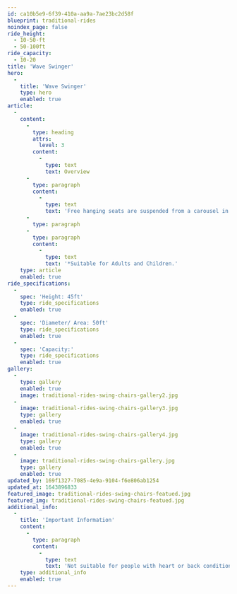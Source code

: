 ```yaml
---
id: ca10b5e9-6f39-410a-aa9a-7ae23bc2d58f
blueprint: traditional-rides
noindex_page: false
ride_height:
  - 10-50-ft
  - 50-100ft
ride_capacity:
  - 10-20
title: 'Wave Swinger'
hero:
  -
    title: 'Wave Swinger'
    type: hero
    enabled: true
article:
  -
    content:
      -
        type: heading
        attrs:
          level: 3
        content:
          -
            type: text
            text: Overview
      -
        type: paragraph
        content:
          -
            type: text
            text: 'Free hanging seats are suspended from a carousel in the sky, spinning passengers around higher and higher. Adults and children alike can enjoy this ride, with their feet and legs dangling down. Feel like you''re flying with this thrilling ride.'
      -
        type: paragraph
      -
        type: paragraph
        content:
          -
            type: text
            text: '*Suitable for Adults and Children.'
    type: article
    enabled: true
ride_specifications:
  -
    spec: 'Height: 45ft'
    type: ride_specifications
    enabled: true
  -
    spec: 'Diameter/ Area: 50ft'
    type: ride_specifications
    enabled: true
  -
    spec: 'Capacity:'
    type: ride_specifications
    enabled: true
gallery:
  -
    type: gallery
    enabled: true
    image: traditional-rides-swing-chairs-gallery2.jpg
  -
    image: traditional-rides-swing-chairs-gallery3.jpg
    type: gallery
    enabled: true
  -
    image: traditional-rides-swing-chairs-gallery4.jpg
    type: gallery
    enabled: true
  -
    image: traditional-rides-swing-chairs-gallery.jpg
    type: gallery
    enabled: true
updated_by: 169f1327-7085-4e9a-9104-f6e806ab1254
updated_at: 1643896833
featured_image: traditional-rides-swing-chairs-featued.jpg
featured_img: traditional-rides-swing-chairs-featued.jpg
additional_info:
  -
    title: 'Important Information'
    content:
      -
        type: paragraph
        content:
          -
            type: text
            text: 'Not suitable for people with heart or back conditions or of a nervous disposition should avoid riding. Other medical conditions that may preclude riding include pregnancy, recent surgery, broken bones, or neck problems.'
    type: additional_info
    enabled: true
---
```

